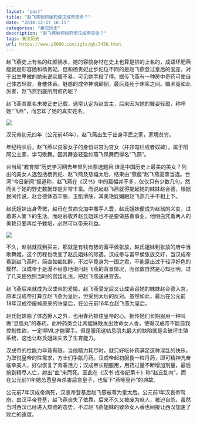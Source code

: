 ```yaml
---
layout: "post"
title: "赵飞燕制何秘药使汉成帝丧命？"
date: "2018-12-17 16:15"
categories: "秦汉历史"
description: "赵飞燕制何秘药使汉成帝丧命？"
tags: 秦汉历史
url: https://www.y5000.com/zgls/qh/3456.html
---
```






赵飞燕史上有名的红颜祸水，她的容貌身材在史上也算是排的上名的，成语环肥燕瘦就是形容她和杨贵妃。但和杨贵妃止步妃位不同的是赵飞燕登过皇后的宝座，对于出生卑微的她来说实属不易，可见她手段了得。据传飞燕有一种房中奇药可使自己体态轻盈，身散体香。魅惑的成帝神魂颠倒，最后竟死于床笫之间。媚术竟如此厉害，赵飞燕到底所用何药呢？

赵飞燕其原名未被正史记载，通常认定为赵宜主，后来因为她的舞姿轻盈，称呼她“飞燕”，而忘却了她的真实姓名。

![](https://img.y5000.com/uploads/allimg/161013/6-161013101323918.jpg)

汉元帝初元四年（公元前45年），赵飞燕出生于出身平民之家，家境贫穷。

年纪稍长后，赵飞燕以良家女子的身份进宫为宫女（并非勾栏或者奴婢），属于阳阿公主家，学习歌舞。因其舞姿轻盈如燕飞凤舞而得名“飞燕”。

台当局“教育部”历史学习网去年曾列出票选题目:谁是中国历史上最美的美女？列出的美女人选包括杨贵妃、赵飞燕及慈禧太后，结果由“燕瘦”赵飞燕高票当选。台湾“今日新闻”报道称，赵飞燕在《汉书》中的篇幅并不多，仅仅只有少数几句，然而关于她的野史数据却是非常丰富。而说起赵飞燕就得提起她的妹妹赵合德，根据民间传说，赵合德体态丰腴，玉肌滑肤，其美艳妩媚跟赵飞燕几乎不相上下。

赵氏姐妹出身卑微，赵母在贫病交加中撒手人寰，赵氏姐妹便成为赵翁的义女，过着寄人篱下的生活。而赵翁收养赵氏姐妹也不是要做慈善事业，他明白凭着两人的美艳只要再给予栽培，必然可以带来利益。

![](https://img.y5000.com/uploads/allimg/161013/6-161013101512511.jpg)

不久，赵翁就找到买主，那就是有钱有势的富平侯张放，赵氏姐妹到张放的府中当歌舞姬，这个历程也改变了赵氏姐妹的际遇。汉成帝与富平侯张放交好，当汉成帝看到赵飞燕时，简直如痴如醉，不过毕竟身为一国之君，不能露出过于轻浮好色的模样。汉成帝于是漫不经意地询问赵飞燕的背景情况，而张放自然是心知肚明，过了几天便依照当时的宫廷礼法，把赵飞燕送进宫去。

赵飞燕后来就成为汉成帝的爱姬。赵飞燕受宠后又让成帝召她的妹妹赵合德入宫。原本汉成帝打算立赵飞燕为皇后，但受到太后的反对。虽然如此，最后在公元前18年汉成帝废掉原来的许皇后，在公元前16年立赵飞燕为皇后。

赵氏姐妹除了体态撩人之外，也用春药抓住皇帝的心。据传她们长期服用一种叫做“息肌丸”的春药，此种药类会让两姐妹散发出致命女人香，使得汉成帝不能自我控制性欲，一定得ML才能罢手。但是服用这帖息肌丸最大的缺陷就是会破坏生殖系统，这也让赵氏姐妹失去了生育能力。

汉成帝的性能力毕竟有限，当他精力耗尽时，就只好吃补药满足这种淫乱的快乐。为取悦皇帝的性需求，方士们争献丹药。汉成帝起初服食一粒丹药，即可精神亢奋临幸美人，好似恢复了青春活力；汉成帝长期服用，用药过量不断增加剂量，最后搞到精尽人亡，射出“血”来而死。因此在《汉书·成帝纪第十》称“赵氏乱内”，而在公元前11年她怂恿皇帝杀害后宫皇子，也留下“燕啄皇孙”的典故。

公元前7年汉成帝病死，汉哀帝登基后赵飞燕被尊为皇太后。公元前1年汉哀帝驾崩，由汉平帝登基，赵飞燕丧失了依靠，后来不久又被废为庶人，被迫自杀。虽然当时西汉已经进入颓败的态势，不过赵飞燕姐妹的致命女人香也间接让西汉加速了败亡的速度。
